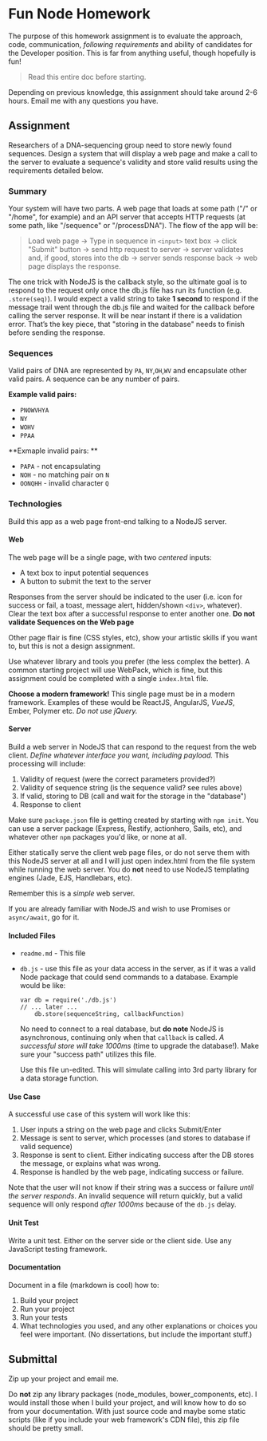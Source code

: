 # Fun Node Homework

The purpose of this homework assignment is to evaluate the approach, code, communication, _following requirements_ and ability of candidates for the Developer position. This is far from anything useful, though hopefully is fun!

> Read this entire doc before starting.

Depending on previous knowledge, this assignment should take around 2-6 hours. Email me with any questions you have.


## Assignment
Researchers of a DNA-sequencing group need to store newly found sequences. Design a system that will display a web page and make a call to the server to evaluate a sequence's validity and store valid results using the requirements detailed below.

### Summary

Your system will have two parts. A web page that loads at some path ("/" or "/home", for example) and an API server that accepts HTTP requests (at some path, like "/sequence" or "/processDNA"). The flow of the app will be:

> Load web page -> Type in sequence in `<input>` text box -> click "Submit" button -> send http request to server -> server validates and, if good, stores into the db -> server sends response back -> web page displays the response.

The one trick with NodeJS is the callback style, so the ultimate goal is to respond to the request only once the db.js file has run its function (e.g. `.store(seq)`). I would expect a valid string to take **1 second** to respond if the message trail went through the db.js file and waited for the callback before calling the server response. It will be near instant if there is a validation error. That’s the key piece, that "storing in the database" needs to finish before sending the response. 

### Sequences
Valid pairs of DNA are represented by `PA`, `NY`,`OH`,`WV` and encapsulate other valid pairs. A sequence can be any number of pairs.

**Example valid pairs:**

* `PNOWVHYA`
* `NY`
* `WOHV`
* `PPAA`

**Exmaple invalid pairs: **

* `PAPA` - not encapsulating
* `NOH` - no matching pair on `N`
* `OONQHH` - invalid character `Q`

### Technologies

Build this app as a web page front-end talking to a NodeJS server.

#### Web

The web page will be a single page, with two *centered* inputs:

* A text box to input potential sequences
* A button to submit the text to the server

Responses from the server should be indicated to the user (i.e. icon for success or fail, a toast, message alert, hidden/shown `<div>`, whatever). Clear the text box after a successful response to enter another one. **Do not validate Sequences on the Web page**

Other page flair is fine (CSS styles, etc), show your artistic skills if you want to, but this is not a design assignment.

Use whatever library and tools you prefer (the less complex the better). A common starting project will use WebPack, which is fine, but this assignment could be completed with a single `index.html` file.

**Choose a modern framework!** This single page must be in a modern framework. Examples of these would be ReactJS, AngularJS, *VueJS*, Ember, Polymer etc. *Do not use jQuery.*

#### Server

Build a web server in NodeJS that can respond to the request from the web client. *Define whatever interface you want, including payload.* This processing will include:

1. Validity of request (were the correct parameters provided?)
2. Validity of sequence string (is the sequence valid? see rules above)
3. If valid, storing to DB (call and wait for the storage in the "database")
4. Response to client

Make sure `package.json` file is getting created by starting with `npm init`. You can use a server package (Express, Restify, actionhero, Sails, etc), and whatever other `npm` packages you'd like, or none at all.

 Either statically serve the client web page files, or do not serve them with this NodeJS server at all and I will just open index.html from the file system while running the web server. You do **not** need to use NodeJS templating engines (Jade, EJS, Handlebars, etc).

Remember this is a *simple* web server.

If you are already familiar with NodeJS and wish to use Promises or `async/await`, go for it.

#### Included Files

* `readme.md` - This file

* `db.js` - use this file as your data access in the server, as if it was a valid Node package that could send commands to a database. Example would be like:

    ```
    var db = require('./db.js')
    // ... later ...
        db.store(sequenceString, callbackFunction)
    ```
     No need to connect to a real database, but **do note** NodeJS is asynchronous, continuing only when that `callback` is called. _A successful store will take 1000ms_ (time to upgrade the database!). Make sure your "success path" utilizes this file.

    Use this file un-edited. This will simulate calling into 3rd party library for a data storage function.


#### Use Case

A successful use case of this system will work like this:

1. User inputs a string on the web page and clicks Submit/Enter
2. Message is sent to server, which processes (and stores to database if valid sequence)
3. Response is sent to client. Either indicating success after the DB stores the message, or explains what was wrong.
4. Response is handled by the web page, indicating success or failure.

Note that the user will not know if their string was a success or failure _until the server responds_. An invalid sequence will return quickly, but a valid sequence will only respond *after 1000ms* because of the `db.js` delay.

#### Unit Test

Write a unit test. Either on the server side or the client side. Use any JavaScript testing framework.


#### Documentation

Document in a file (markdown is cool) how to:

1. Build your project
2. Run your project
3. Run your tests
3. What technologies you used, and any other explanations or choices you feel were important. (No dissertations, but include the important stuff.)


## Submittal

Zip up your project and email me.

Do **not** zip any library packages (node_modules, bower_components, etc). I would install those when I build your project, and will know how to do so from your documentation. With just source code and maybe some static scripts (like if you include your web framework's CDN file), this zip file should be pretty small.
